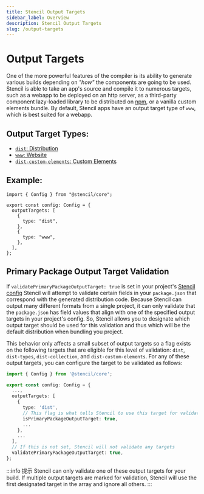 ```yaml
---
title: Stencil Output Targets
sidebar_label: Overview
description: Stencil Output Targets
slug: /output-targets
---
```


# Output Targets

One of the more powerful features of the compiler is its ability to generate various builds depending on _"how"_ the components are going to be used. Stencil is able to take an app's source and compile it to numerous targets, such as a webapp to be deployed on an http server, as a third-party component lazy-loaded library to be distributed on [npm](https://www.npmjs.com/), or a vanilla custom elements bundle. By default, Stencil apps have an output target type of `www`, which is best suited for a webapp.

## Output Target Types:

- [`dist`: Distribution](./dist.md)
- [`www`: Website](./www.md)
- [`dist-custom-elements`: Custom Elements](./custom-elements.md)

## Example:

```tsx
import { Config } from "@stencil/core";

export const config: Config = {
  outputTargets: [
    {
      type: "dist",
    },
    {
      type: "www",
    },
  ],
};
```

## Primary Package Output Target Validation

If `validatePrimaryPackageOutputTarget: true` is set in your project's [Stencil config](../config/overview#validateprimarypackageoutputtarget) Stencil will
attempt to validate certain fields in your `package.json` that correspond with the generated distribution code. Because Stencil can output many different formats
from a single project, it can only validate that the `package.json` has field values that align with one of the specified output targets in your project's config.
So, Stencil allows you to designate which output target should be used for this validation and thus which will be the default distribution when bundling you
project.

This behavior only affects a small subset of output targets so a flag exists on the following targets that are eligible for this level of validation: `dist`, `dist-types`,
`dist-collection`, and `dist-custom-elements`. For any of these output targets, you can configure the target to be validated as follows:

```ts title='stencil.config.ts'
import { Config } from '@stencil/core';

export const config: Config = {
  ...,
  outputTargets: [
    {
      type: 'dist',
      // This flag is what tells Stencil to use this target for validation
      isPrimaryPackageOutputTarget: true,
      ...
    },
    ...
  ],
  // If this is not set, Stencil will not validate any targets
  validatePrimaryPackageOutputTarget: true,
};
```

:::info 提示
Stencil can only validate one of these output targets for your build. If multiple output targets are marked for validation, Stencil will use
the first designated target in the array and ignore all others.
:::
